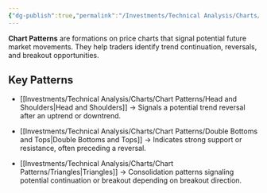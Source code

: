 ```yaml
---
{"dg-publish":true,"permalink":"/Investments/Technical Analysis/Charts/Chart Patterns/Chart Patterns/"}
---
```


**Chart Patterns** are formations on price charts that signal potential future market movements. They help traders identify trend continuation, reversals, and breakout opportunities.
## Key Patterns

- [[Investments/Technical Analysis/Charts/Chart Patterns/Head and Shoulders\|Head and Shoulders]] → Signals a potential trend reversal after an uptrend or downtrend.
    
- [[Investments/Technical Analysis/Charts/Chart Patterns/Double Bottoms and Tops\|Double Bottoms and Tops]] → Indicates strong support or resistance, often preceding a reversal.
    
- [[Investments/Technical Analysis/Charts/Chart Patterns/Triangles\|Triangles]] → Consolidation patterns signaling potential continuation or breakout depending on breakout direction.